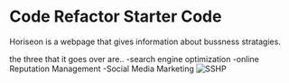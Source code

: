 # Code Refactor Starter Code

Horiseon is a webpage that gives information about bussness stratagies.

the three that it goes over are..
-search engine optimization
-online Reputation Management
-Social Media Marketing
![SSHP](https://user-images.githubusercontent.com/108366585/200524910-96747797-8b03-4f9a-b32a-b60cee4e6b53.png)
